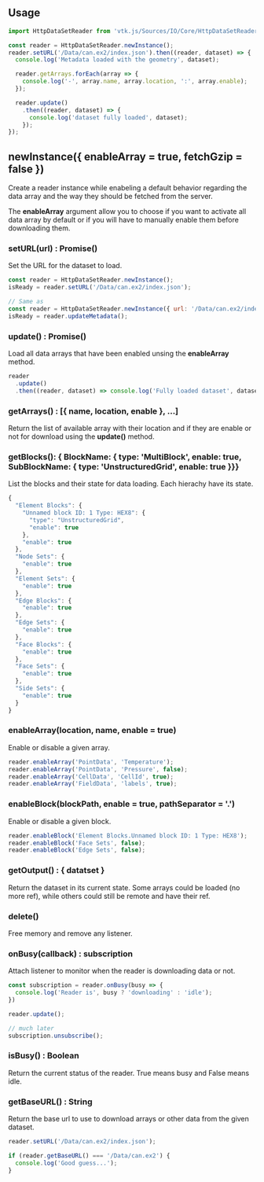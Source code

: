 ## Usage

```js
import HttpDataSetReader from 'vtk.js/Sources/IO/Core/HttpDataSetReader';

const reader = HttpDataSetReader.newInstance();
reader.setURL('/Data/can.ex2/index.json').then((reader, dataset) => {
  console.log('Metadata loaded with the geometry', dataset);

  reader.getArrays.forEach(array => {
    console.log('-', array.name, array.location, ':', array.enable);
  });

  reader.update()
    .then((reader, dataset) => {
      console.log('dataset fully loaded', dataset);
    });
});
```

## newInstance({ enableArray = true, fetchGzip = false })

Create a reader instance while enabeling a default behavior regarding the
data array and the way they should be fetched from the server.

The __enableArray__ argument allow you to choose if you want to activate
all data array by default or if you will have to manually enable them before
downloading them.


### setURL(url) : Promise()

Set the URL for the dataset to load.

```js
const reader = HttpDataSetReader.newInstance();
isReady = reader.setURL('/Data/can.ex2/index.json');

// Same as 
const reader = HttpDataSetReader.newInstance({ url: '/Data/can.ex2/index.json' });
isReady = reader.updateMetadata();
```

### update() : Promise()

Load all data arrays that have been enabled unsing the __enableArray__ method.

```js
reader
  .update()
  .then((reader, dataset) => console.log('Fully loaded dataset', dataset));
```

### getArrays() : [{ name, location, enable }, ...]

Return the list of available array with their location and if they are enable or not for download using the __update()__ method.

### getBlocks(): { BlockName: { type: 'MultiBlock', enable: true, SubBlockName: { type: 'UnstructuredGrid', enable: true }}}

List the blocks and their state for data loading. Each hierachy have its state.

```js
{
  "Element Blocks": {
    "Unnamed block ID: 1 Type: HEX8": {
      "type": "UnstructuredGrid",
      "enable": true
    },
    "enable": true
  },
  "Node Sets": {
    "enable": true
  },
  "Element Sets": {
    "enable": true
  },
  "Edge Blocks": {
    "enable": true
  },
  "Edge Sets": {
    "enable": true
  },
  "Face Blocks": {
    "enable": true
  },
  "Face Sets": {
    "enable": true
  },
  "Side Sets": {
    "enable": true
  }
}
```

### enableArray(location, name, enable = true)

Enable or disable a given array.

```js
reader.enableArray('PointData', 'Temperature');
reader.enableArray('PointData', 'Pressure', false);
reader.enableArray('CellData', 'CellId', true);
reader.enableArray('FieldData', 'labels', true);
```

### enableBlock(blockPath, enable = true, pathSeparator = '.') 

Enable or disable a given block.

```js
reader.enableBlock('Element Blocks.Unnamed block ID: 1 Type: HEX8');
reader.enableBlock('Face Sets', false);
reader.enableBlock('Edge Sets', false);
```

### getOutput() : { datatset }

Return the dataset in its current state. 
Some arrays could be loaded (no more ref), while others could still be remote and have their ref.

### delete() 

Free memory and remove any listener.

### onBusy(callback) : subscription

Attach listener to monitor when the reader is downloading data or not.

```js
const subscription = reader.onBusy(busy => {
  console.log('Reader is', busy ? 'downloading' : 'idle');
})

reader.update();

// much later
subscription.unsubscribe();
```

### isBusy() : Boolean

Return the current status of the reader. True means busy and False means idle.


### getBaseURL() : String

Return the base url to use to download arrays or other data from the given dataset.

```js
reader.setURL('/Data/can.ex2/index.json');

if (reader.getBaseURL() === '/Data/can.ex2') {
  console.log('Good guess...');
}
```
